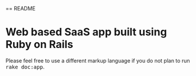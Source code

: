 == README

# Web based SaaS app built using Ruby on Rails


Please feel free to use a different markup language if you do not plan to run
<tt>rake doc:app</tt>.
